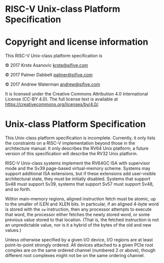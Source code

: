 # RISC-V Unix-class Platform Specification

# Copyright and license information

This RISC-V Unix-class platform specification is

 &copy; 2017 Krste Asanovic <krste@sifive.com>

 &copy; 2017 Palmer Dabbelt <palmer@sifive.com>

 &copy; 2017 Andrew Waterman <andrew@sifive.com>

It is licensed under the Creative Commons Attribution 4.0 International
License (CC-BY 4.0).  The full license text is available at
https://creativecommons.org/licenses/by/4.0/.

# Unix-class Platform Specification

This Unix-class platform specification is incomplete.  Currently, it only
lists the constraints on a RISC-V implementation beyond those in the
architecture manual.  It only describes the RV64 Unix platform; a future
version of this specification will describe the RV32 Unix platform.

RISC-V Unix-class systems implement the RV64GC ISA with supervisor mode and
the Sv39 page-based virtual-memory scheme.  Systems may support additional ISA
extensions, but if these extensions add user-visible architectural state, they
must be initially disabled.  Systems that support Sv48 must support Sv39,
systems that support Sv57 must support Sv48, and so forth.

Within main-memory regions, aligned instruction fetch must be atomic, up to
the smaller of ILEN and XLEN bits.  In particular, if an aligned 4-byte word
is stored with the `sw` instruction, then any processor attempts to execute
that word, the processor either fetches the newly stored word, or some
previous value stored to that location.  (That is, the fetched instruction is
not an unpredictable value, nor is it a hybrid of the bytes of the old and new
values.)

Unless otherwise specified by a given I/O device,
I/O regions are at least point-to-point strongly ordered.
All devices attached to a given PCIe root complex are on the same ordered
channel (numbered 2 or above), though different root complexes might not
be on the same ordering channel.
